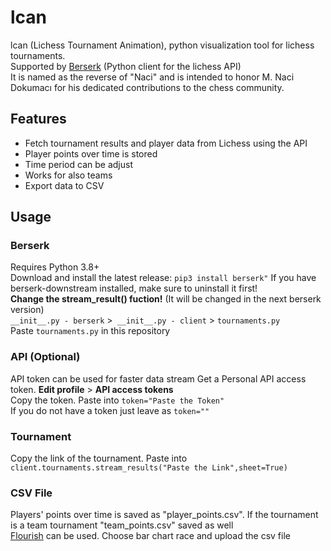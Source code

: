 # lcan
lcan (Lichess Tournament Animation), python visualization tool for lichess tournaments.  
Supported by [Berserk](https://github.com/lichess-org/berserk) (Python client for the lichess API)  
It is named as the reverse of "Naci" and is intended to honor M. Naci Dokumacı for his dedicated contributions to the chess community.  
## Features
* Fetch tournament results and player data from Lichess using the API
* Player points over time is stored
* Time period can be adjust 
* Works for also teams
* Export data to CSV 
## Usage
### Berserk
Requires Python 3.8+   
Download and install the latest release:
```pip3 install berserk"```
If you have berserk-downstream installed, make sure to uninstall it first!   
**Change the stream_result() fuction!** (It will be changed in the next berserk version)    
```__init__.py - berserk``` >``` __init__.py - client``` > ```tournaments.py```   
Paste ```tournaments.py``` in this repository 
### API (Optional)
API token can be used for faster data stream
Get a Personal API access token. **Edit profile** > **API access tokens**  
Copy the token. Paste into ```token="Paste the Token"```   
If you do not have a token just leave as ```token=""``` 
### Tournament
Copy the link of the tournament. Paste into ```client.tournaments.stream_results("Paste the Link",sheet=True)```
### CSV File
Players' points over time is saved as "player_points.csv". If the tournament is a team tournament "team_points.csv" saved as well   
[Flourish](https://app.flourish.studio) can be used. Choose bar chart race and upload the csv file
